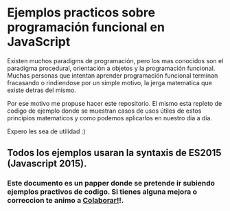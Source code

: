 # Ejemplos practicos sobre programación funcional en JavaScript

Existen muchos paradigms de programación, pero los mas conocidos son el paradigma procedural, orientación a objetos y la programación funcional. Muchas personas que intentan aprender programación funcional terminan fracasando  o rindiendose por un simple motivo, la jerga matematica que existe detras del mismo.

Por ese motivo me propuse hacer este repositorio.
El mismo esta repleto de codigo de ejemplo donde se muestran casos de usos útiles
de estos principios matematicos y como podemos aplicarlos en nuestro dia a dia. 

Expero les sea de utilidad :)

## Todos los ejemplos usaran la syntaxis de ES2015 (Javascript 2015).

### Este documento es un papper donde se pretende ir subiendo ejemplos practivos de codigo. Si tienes alguna mejora o correccion te animo a [Colaborar!](https://github.com/idcmardelplata/programacion-funcional-javascript-ejemplos-practicos/graphs/contributors)!.
